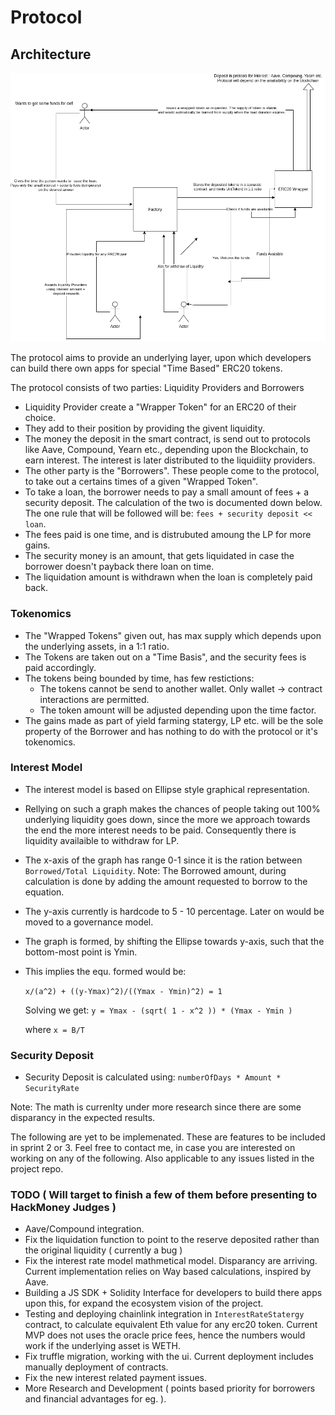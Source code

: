 # Protocol

## Architecture

![](protocol.png)

The protocol aims to provide an underlying layer, upon which developers can build there own apps for special "Time Based" ERC20 tokens.

The protocol consists of two parties: Liquidity Providers and Borrowers

- Liquidity Provider create a "Wrapper Token" for an ERC20 of their choice.
- They add to their position by providing the givent liquidity.
- The money the deposit in the smart contract, is send out to protocols like Aave, Compound, Yearn etc., depending upon the Blockchain, to earn interest. The interest is later distributed to the liquidiity providers.
- The other party is the "Borrowers". These people come to the protocol, to take out a certains times of a given "Wrapped Token".
- To take a loan, the borrower needs to pay a small amount of fees + a security deposit. The calculation of the two is documented down below. The one rule that will be followed will be: `fees + security deposit << loan`.
- The fees paid is one time, and is distrubuted amoung the LP for more gains.
- The security money is an amount, that gets liquidated in case the borrower doesn't payback there loan on time.
- The liquidation amount is withdrawn when the loan is completely paid back.

### Tokenomics

- The "Wrapped Tokens" given out, has max supply which depends upon the underlying assets, in a 1:1 ratio.
- The Tokens are taken out on a "Time Basis", and the security fees is paid accordingly.
- The tokens being bounded by time, has few restictions:
  - The tokens cannot be send to another wallet. Only wallet -> contract interactions are permitted.
  - The token amount will be adjusted depending upon the time factor.
- The gains made as part of yield farming statergy, LP etc. will be the sole property of the Borrower and has nothing to do with the protocol or it's tokenomics.

### Interest Model

- The interest model is based on Ellipse style graphical representation.
- Rellying on such a graph makes the chances of people taking out 100% underlying liquidity goes down, since the more we approach towards the end the more interest needs to be paid. Consequently there is liquidity availaible to withdraw for LP.
- The x-axis of the graph has range 0-1 since it is the ration between `Borrowed/Total Liquidity`. Note: The Borrowed amount, during calculation is done by adding the amount requested to borrow to the equation.
- The y-axis currently is hardcode to 5 - 10 percentage. Later on would be moved to a governance model.
- The graph is formed, by shifting the Ellipse towards y-axis, such that the bottom-most point is Ymin.
- This implies the equ. formed would be:

  `x/(a^2) + ((y-Ymax)^2)/((Ymax - Ymin)^2) = 1`

  Solving we get: `y = Ymax - (sqrt( 1 - x^2 )) * (Ymax - Ymin )`

  where `x = B/T`

### Security Deposit

- Security Deposit is calculated using: `numberOfDays * Amount * SecurityRate`

Note: The math is currenlty under more research since there are some disparancy in the expected results.

The following are yet to be implemenated. These are features to be included in sprint 2 or 3. Feel free to contact me, in case you are interested on working on any of the following. Also applicable to any issues listed in the project repo.

### TODO ( Will target to finish a few of them before presenting to HackMoney Judges )

- Aave/Compound integration.
- Fix the liquidation function to point to the reserve deposited rather than the original liquidity ( currently a bug )
- Fix the interest rate model mathmetical model. Disparancy are arriving. Current implementation relies on Way based calculations, inspired by Aave.
- Building a JS SDK + Solidity Interface for developers to build there apps upon this, for expand the ecosystem vision of the project.
- Testing and deploying chainlink integration in `InterestRateStatergy` contract, to calculate equivalent Eth value for any erc20 token. Current MVP does not uses the oracle price fees, hence the numbers would work if the underlying asset is WETH.
- Fix truffle migration, working with the ui. Current deployment includes manually deployment of contracts.
- Fix the new interest related payment issues.
- More Research and Development ( points based priority for borrowers and financial advantages for eg. ).
